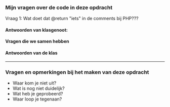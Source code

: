 ### Mijn vragen over de code in deze opdracht
Vraag 1: Wat doet dat @return "iets" in de comments bij PHP???

#### Antwoorden van klasgenoot: 

#### Vragen die we samen hebben

#### Antwoorden van de klas

---

### Vragen en opmerkingen bij het maken van deze opdracht
- Waar kom je niet uit? 
- Wat is nog niet duidelijk?
- Wat heb je geprobeerd?
- Waar loop je tegenaan?
